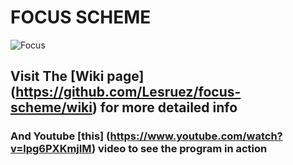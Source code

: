 # FOCUS SCHEME

   ![Focus](https://github.com/Lesruez/focus-scheme/blob/master/images/focus1.png)

 ## Visit The [Wiki page] (https://github.com/Lesruez/focus-scheme/wiki)  for more detailed info
 
 
 ### And  Youtube [this] (https://www.youtube.com/watch?v=lpg6PXKmjIM) video to see the program in action
